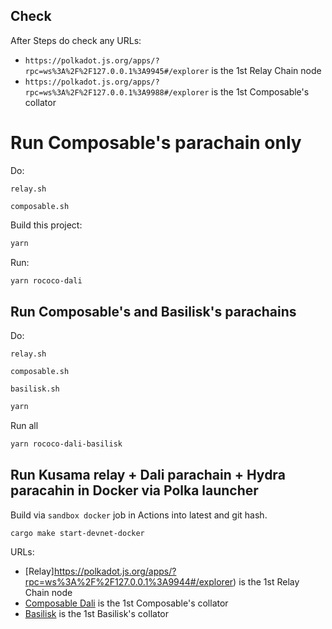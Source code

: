 ## Check

After Steps do check any URLs:
* `https://polkadot.js.org/apps/?rpc=ws%3A%2F%2F127.0.0.1%3A9945#/explorer` is the 1st Relay Chain node
* `https://polkadot.js.org/apps/?rpc=ws%3A%2F%2F127.0.0.1%3A9988#/explorer` is the 1st Composable's collator


# Run Composable's parachain only


Do: 

`relay.sh`

`composable.sh`


Build this project:

```bash
yarn
```

Run:

```bash
yarn rococo-dali
```
## Run Composable's and Basilisk's parachains

Do:

`relay.sh`

`composable.sh`

`basilisk.sh`

```bash
yarn
```

Run all
```bash
yarn rococo-dali-basilisk
```


## Run  Kusama relay + Dali parachain + Hydra paracahin in Docker via Polka launcher

Build via `sandbox docker` job in Actions into latest and git hash.

```
cargo make start-devnet-docker
```
URLs:
* [Relay]https://polkadot.js.org/apps/?rpc=ws%3A%2F%2F127.0.0.1%3A9944#/explorer) is the 1st Relay Chain node
* [Composable Dali](https://polkadot.js.org/apps/?rpc=ws%3A%2F%2F127.0.0.1%3A9988#/explorer) is the 1st Composable's collator
* [Basilisk](https://polkadot.js.org/apps/?rpc=ws%3A%2F%2F127.0.0.1%3A9998#/explorer) is the 1st Basilisk's collator

